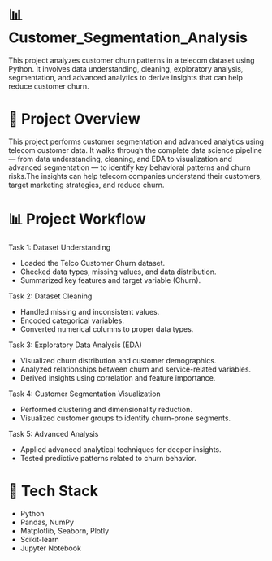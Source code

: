 # 📊 Customer_Segmentation_Analysis
This project analyzes customer churn patterns in a telecom dataset using Python. It involves data understanding, cleaning, exploratory analysis, segmentation, and advanced analytics to derive insights that can help reduce customer churn.
# 🧠 Project Overview
This project performs customer segmentation and advanced analytics using telecom customer data.
It walks through the complete data science pipeline — from data understanding, cleaning, and EDA to visualization and advanced segmentation — to identify key behavioral patterns and churn risks.The insights can help telecom companies understand their customers, target marketing strategies, and reduce churn.
# 📊 Project Workflow
Task 1: Dataset Understanding
- Loaded the Telco Customer Churn dataset.
- Checked data types, missing values, and data distribution.
- Summarized key features and target variable (Churn).

Task 2: Dataset Cleaning
- Handled missing and inconsistent values.
- Encoded categorical variables.
- Converted numerical columns to proper data types.
  
Task 3: Exploratory Data Analysis (EDA)
- Visualized churn distribution and customer demographics.
- Analyzed relationships between churn and service-related variables.
- Derived insights using correlation and feature importance.
  
Task 4: Customer Segmentation Visualization
- Performed clustering and dimensionality reduction.
- Visualized customer groups to identify churn-prone segments.
  
Task 5: Advanced Analysis
- Applied advanced analytical techniques for deeper insights.
- Tested predictive patterns related to churn behavior.
# 🧰 Tech Stack
- Python
- Pandas, NumPy
- Matplotlib, Seaborn, Plotly
- Scikit-learn
- Jupyter Notebook
